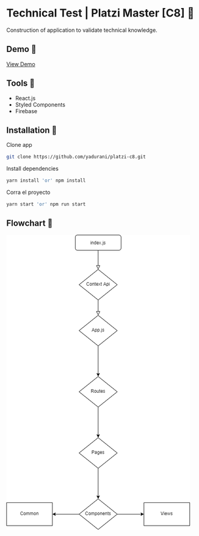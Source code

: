 # Technical Test | Platzi Master [C8] 💚

Construction of application to validate technical knowledge.
## Demo 🚀

[View Demo](https://yadurani.github.io/platzi-c8/)

## Tools 🚀

- React.js
- Styled Components
- Firebase

## Installation  🛴

Clone app

```bash
git clone https://github.com/yadurani/platzi-c8.git
```

Install dependencies

```bash
yarn install 'or' npm install
```

Corra el proyecto

```bash
yarn start 'or' npm run start
```

## Flowchart 🔖

![Img overview project](public/diagrama.png)